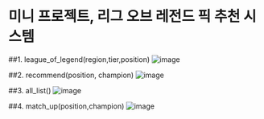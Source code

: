 # 미니 프로젝트, 리그 오브 레전드 픽 추천 시스템

##1. league_of_legend(region,tier,position)
![image](https://user-images.githubusercontent.com/105343823/171563787-491938aa-da8e-4ca8-972b-8529f485985e.png)



##2. recommend(position, champion)
![image](https://user-images.githubusercontent.com/105343823/171564022-fbf21c6a-20ee-481e-a13b-84398faf8e3d.png)


##3. all_list()
![image](https://user-images.githubusercontent.com/105343823/171564116-0a1a64fe-6a62-4b10-bac3-ca722e01b682.png)


##4. match_up(position,champion)
![image](https://user-images.githubusercontent.com/105343823/171564170-8b29d325-34c4-45fa-8c01-fc88beebebb3.png)


